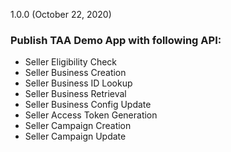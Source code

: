 1.0.0 (October 22, 2020)

### Publish TAA Demo App with following API:
* Seller Eligibility Check
* Seller Business Creation
* Seller Business ID Lookup
* Seller Business Retrieval
* Seller Business Config Update
* Seller Access Token Generation
* Seller Campaign Creation
* Seller Campaign Update
